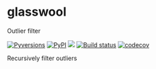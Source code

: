 # glasswool

Outlier filter

[![Pyversions](https://img.shields.io/pypi/pyversions/linkml.svg)](https://pypi.python.org/pypi/linkml)
[![PyPI](https://img.shields.io/pypi/v/glasswool.svg)](https://pypi.org/project/glasswool)
![](https://github.com/banditSC86/glasswool/workflows/Build/badge.svg)
[![Build status](https://github.com/banditSC86/glasswool/actions/workflows/glasswool-main.yml/badge.svg)](https://github.com/banditSC86/glasswool/actions/workflows/glasswool-main.yml?query=branch%3Amain)
[![codecov](https://codecov.io/gh/banditSC86/glasswool/branch/main/graph/badge.svg?token=WNQNG986UN)](https://codecov.io/gh/banditSC86/glasswool)


Recursively filter outliers 